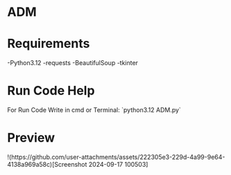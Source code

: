 # ADM

<h1>Requirements</h1>
-Python3.12
-requests
-BeautifulSoup
-tkinter
<h1>Run Code Help</h1>
<span>For Run Code Write in cmd or Terminal:</span>
`python3.12 ADM.py`
<h1>Preview</h1>
!(https://github.com/user-attachments/assets/222305e3-229d-4a99-9e64-4138a969a58c)[Screenshot 2024-09-17 100503]
